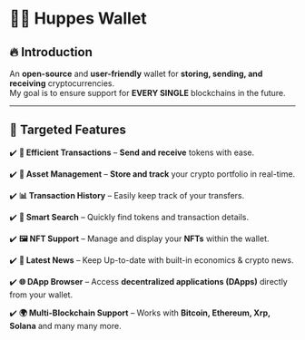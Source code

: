  # 🐦‍🔥 **Huppes Wallet**  

## 🔥 **Introduction**  
An **open-source** and **user-friendly** wallet for **storing, sending, and receiving** cryptocurrencies.  
My goal is to ensure support for **EVERY SINGLE**  blockchains in the future.


---


## 🎯 **Targeted Features**  

✔️ **🔁 Efficient Transactions** – **Send and receive** tokens with ease.  

✔️ **📲 Asset Management** – **Store and track** your crypto portfolio in real-time.  

✔️ **📊 Transaction History** – Easily keep track of your transfers.  

✔️ **🔎 Smart Search** – Quickly find tokens and transaction details.  

✔️ **🖼️ NFT Support** – Manage and display your **NFTs** within the wallet.  

✔️ **🚀 Latest News** –  Keep Up-to-date with built-in economics & crypto news.

✔️ **🌐 DApp Browser** – Access **decentralized applications (DApps)** directly from your wallet.  

✔️ **🌍 Multi-Blockchain Support** – Works with **Bitcoin, Ethereum, Xrp, Solana** and many many more.  


